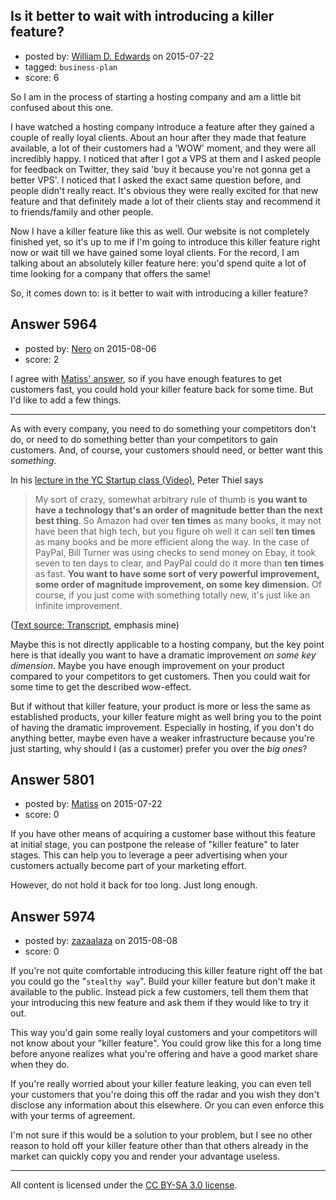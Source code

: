 ## Is it better to wait with introducing a killer feature?

- posted by: [William D. Edwards](https://stackexchange.com/users/4746080/william-d-edwards) on 2015-07-22
- tagged: `business-plan`
- score: 6

So I am in the process of starting a hosting company and am a little bit confused about this one.

I have watched a hosting company introduce a feature after they gained a couple of really loyal clients. About an hour after they made that feature available, a lot of their customers had a 'WOW' moment, and they were all incredibly happy. I noticed that after I got a VPS at them and I asked people for feedback on Twitter, they said 'buy it because you're not gonna get a better VPS'. I noticed that I asked the exact same question before, and people didn't really react. It's obvious they were really excited for that new feature and that definitely made a lot of their clients stay and recommend it to friends/family and other people.

Now I have a killer feature like this as well. Our website is not completely finished yet, so it's up to me if I'm going to introduce this killer feature right now or wait till we have gained some loyal clients. For the record, I am talking about an absolutely killer feature here: you'd spend quite a lot of time looking for a company that offers the same!

So, it comes down to: is it better to wait with introducing a killer feature?


## Answer 5964

- posted by: [Nero](https://stackexchange.com/users/1705837/nero) on 2015-08-06
- score: 2

<p>I agree with <a href="https://startups.stackexchange.com/a/5801/1630">Matiss' answer</a>, so if you have enough features to get customers fast, you could hold your killer feature back for some time. But I'd like to add a few things.</p>

<hr />

<p>As with every company, you need to do something your competitors don't do, or need to do something better than your competitors to gain customers. And, of course, your customers should need, or better want this <em>something</em>. </p>

<p>In his <a href="https://youtu.be/5_0dVHMpJlo?t=20m" rel="nofollow noreferrer">lecture in the YC Startup class (Video)</a>, Peter Thiel says</p>

<blockquote>
  <p>My sort of crazy, somewhat arbitrary rule of thumb is <strong>you want to have a technology that's an order of magnitude better than the next best thing</strong>. So Amazon had over <strong>ten times</strong> as many books, it may not have been that high tech, but you figure oh well it can sell <strong>ten times</strong> as many books and be more efficient along the way. In the case of PayPal, Bill Turner was using checks to send money on Ebay, it took seven to ten days to clear, and PayPal could do it more than <strong>ten times</strong> as fast. <strong>You want to have some sort of very powerful improvement, some order of magnitude improvement, on some key dimension.</strong> Of course, if you just come with something totally new, it's just like an infinite improvement. </p>
</blockquote>

<p>(<a href="http://genius.com/Peter-thiel-lecture-5-business-strategy-and-monopoly-theory-annotated" rel="nofollow noreferrer">Text source: Transcript</a>, emphasis mine)</p>

<p>Maybe this is not directly applicable to a hosting company, but the key point here is that ideally you want to have a dramatic improvement <em>on some key dimension</em>. Maybe you have enough improvement on your product compared to your competitors to get customers. Then you could wait for some time to get the described wow-effect. </p>

<p>But if without that killer feature, your product is more or less the same as established products, your killer feature might as well bring you to the point of having the dramatic improvement. Especially in hosting, if you don't do anything better, maybe even have a weaker infrastructure because you're just starting, why should I (as a customer) prefer you over the <em>big ones</em>?</p>



## Answer 5801

- posted by: [Matiss](https://stackexchange.com/users/1819512/matiss) on 2015-07-22
- score: 0

If you have other means of acquiring a customer base without this feature at initial stage, you can postpone the release of "killer feature" to later stages. This can help you to leverage a peer advertising when your customers actually become part of your marketing effort.

However, do not hold it back for too long. Just long enough. 


## Answer 5974

- posted by: [zazaalaza](https://stackexchange.com/users/4672194/zazaalaza) on 2015-08-08
- score: 0

If you're not quite comfortable introducing this killer feature right off the bat you could go the "`stealthy way`". Build your killer feature but don't make it available to the public. Instead pick a few customers, tell them them that your introducing this new feature and ask them if they would like to try it out.

This way you'd gain some really loyal customers and your competitors will not know about your "killer feature". You could grow like this for a long time before anyone realizes what you're offering and have a good market share when they do.

If you're really worried about your killer feature leaking, you can even tell your customers that you're doing this off the radar and you wish they don't disclose any information about this elsewhere. Or you can even enforce this with your terms of agreement.

I'm not sure if this would be a solution to your problem, but I see no other reason to hold off your killer feature other than that others already in the market can quickly copy you and render your advantage useless.



---

All content is licensed under the [CC BY-SA 3.0 license](https://creativecommons.org/licenses/by-sa/3.0/).
